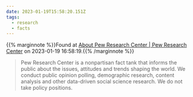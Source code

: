 ```yaml
---
date: 2023-01-19T15:58:20.151Z
tags:
  - research
  - facts
---
```

{{% marginnote %}}Found at [About Pew Research Center | Pew Research Center](https://www.pewresearch.org/about/) on 2023-01-19 16:58:19.{{% /marginnote %}}

> Pew Research Center is a nonpartisan fact tank that informs the public about the issues, attitudes and trends shaping the world. We conduct public opinion polling, demographic research, content analysis and other data-driven social science research. We do not take policy positions.


